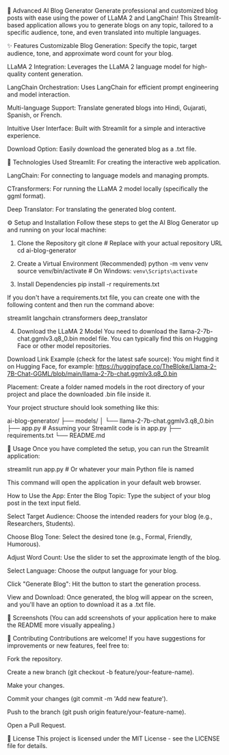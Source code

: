 📝 Advanced AI Blog Generator
Generate professional and customized blog posts with ease using the power of LLaMA 2 and LangChain! This Streamlit-based application allows you to generate blogs on any topic, tailored to a specific audience, tone, and even translated into multiple languages.

✨ Features
Customizable Blog Generation: Specify the topic, target audience, tone, and approximate word count for your blog.

LLaMA 2 Integration: Leverages the LLaMA 2 language model for high-quality content generation.

LangChain Orchestration: Uses LangChain for efficient prompt engineering and model interaction.

Multi-language Support: Translate generated blogs into Hindi, Gujarati, Spanish, or French.

Intuitive User Interface: Built with Streamlit for a simple and interactive experience.

Download Option: Easily download the generated blog as a .txt file.

🚀 Technologies Used
Streamlit: For creating the interactive web application.

LangChain: For connecting to language models and managing prompts.

CTransformers: For running the LLaMA 2 model locally (specifically the ggml format).

Deep Translator: For translating the generated blog content.

⚙️ Setup and Installation
Follow these steps to get the AI Blog Generator up and running on your local machine:

1. Clone the Repository
git clone <your-repository-url> # Replace with your actual repository URL
cd ai-blog-generator

2. Create a Virtual Environment (Recommended)
python -m venv venv
source venv/bin/activate  # On Windows: `venv\Scripts\activate`

3. Install Dependencies
pip install -r requirements.txt

If you don't have a requirements.txt file, you can create one with the following content and then run the command above:

streamlit
langchain
ctransformers
deep_translator

4. Download the LLaMA 2 Model
You need to download the llama-2-7b-chat.ggmlv3.q8_0.bin model file. You can typically find this on Hugging Face or other model repositories.

Download Link Example (check for the latest safe source):
You might find it on Hugging Face, for example: https://huggingface.co/TheBloke/Llama-2-7B-Chat-GGML/blob/main/llama-2-7b-chat.ggmlv3.q8_0.bin

Placement: Create a folder named models in the root directory of your project and place the downloaded .bin file inside it.

Your project structure should look something like this:

ai-blog-generator/
├── models/
│   └── llama-2-7b-chat.ggmlv3.q8_0.bin
├── app.py  # Assuming your Streamlit code is in app.py
├── requirements.txt
└── README.md

🏃 Usage
Once you have completed the setup, you can run the Streamlit application:

streamlit run app.py # Or whatever your main Python file is named

This command will open the application in your default web browser.

How to Use the App:
Enter the Blog Topic: Type the subject of your blog post in the text input field.

Select Target Audience: Choose the intended readers for your blog (e.g., Researchers, Students).

Choose Blog Tone: Select the desired tone (e.g., Formal, Friendly, Humorous).

Adjust Word Count: Use the slider to set the approximate length of the blog.

Select Language: Choose the output language for your blog.

Click "Generate Blog": Hit the button to start the generation process.

View and Download: Once generated, the blog will appear on the screen, and you'll have an option to download it as a .txt file.

📸 Screenshots
(You can add screenshots of your application here to make the README more visually appealing.)

🤝 Contributing
Contributions are welcome! If you have suggestions for improvements or new features, feel free to:

Fork the repository.

Create a new branch (git checkout -b feature/your-feature-name).

Make your changes.

Commit your changes (git commit -m 'Add new feature').

Push to the branch (git push origin feature/your-feature-name).

Open a Pull Request.

📄 License
This project is licensed under the MIT License - see the LICENSE file for details.
